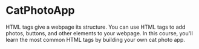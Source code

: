 # CatPhotoApp
HTML tags give a webpage its structure. You can use HTML tags to add photos, buttons, and other elements to your webpage.  In this course, you'll learn the most common HTML tags by building your own cat photo app.

